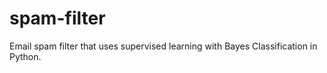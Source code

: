 # spam-filter
Email spam filter that uses supervised learning with Bayes Classification in Python.  
